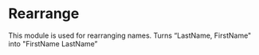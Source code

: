 Rearrange
==========

This module is used for rearranging names.
Turns “LastName, FirstName" into "FirstName LastName” 
